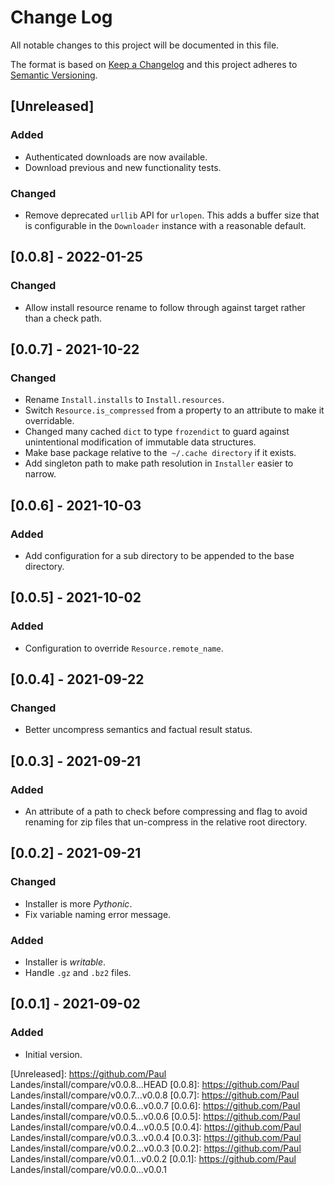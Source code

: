 # Change Log
All notable changes to this project will be documented in this file.

The format is based on [Keep a Changelog](http://keepachangelog.com/)
and this project adheres to [Semantic Versioning](http://semver.org/).


## [Unreleased]


### Added
- Authenticated downloads are now available.
- Download previous and new functionality tests.

### Changed
- Remove deprecated `urllib` API for `urlopen`.  This adds a buffer size that
  is configurable in the `Downloader` instance with a reasonable default.


## [0.0.8] - 2022-01-25
### Changed
- Allow install resource rename to follow through against target rather than a
  check path.


## [0.0.7] - 2021-10-22
### Changed
- Rename `Install.installs` to `Install.resources`.
- Switch `Resource.is_compressed` from a property to an attribute to make it
  overridable.
- Changed many cached `dict` to type `frozendict` to guard against
  unintentional modification of immutable data structures.
- Make base package relative to the` ~/.cache directory` if it exists.
- Add singleton path to make path resolution in `Installer` easier to narrow.


## [0.0.6] - 2021-10-03
### Added
- Add configuration for a sub directory to be appended to the base directory.


## [0.0.5] - 2021-10-02
### Added
- Configuration to override `Resource.remote_name`.


## [0.0.4] - 2021-09-22
### Changed
- Better uncompress semantics and factual result status.


## [0.0.3] - 2021-09-21
### Added
- An attribute of a path to check before compressing and flag to avoid renaming
  for zip files that un-compress in the relative root directory.


## [0.0.2] - 2021-09-21
### Changed
- Installer is more *Pythonic*.
- Fix variable naming error message.

### Added
- Installer is *writable*.
- Handle `.gz` and `.bz2` files.


## [0.0.1] - 2021-09-02
### Added
- Initial version.


<!-- links -->
[Unreleased]: https://github.com/Paul Landes/install/compare/v0.0.8...HEAD
[0.0.8]: https://github.com/Paul Landes/install/compare/v0.0.7...v0.0.8
[0.0.7]: https://github.com/Paul Landes/install/compare/v0.0.6...v0.0.7
[0.0.6]: https://github.com/Paul Landes/install/compare/v0.0.5...v0.0.6
[0.0.5]: https://github.com/Paul Landes/install/compare/v0.0.4...v0.0.5
[0.0.4]: https://github.com/Paul Landes/install/compare/v0.0.3...v0.0.4
[0.0.3]: https://github.com/Paul Landes/install/compare/v0.0.2...v0.0.3
[0.0.2]: https://github.com/Paul Landes/install/compare/v0.0.1...v0.0.2
[0.0.1]: https://github.com/Paul Landes/install/compare/v0.0.0...v0.0.1
